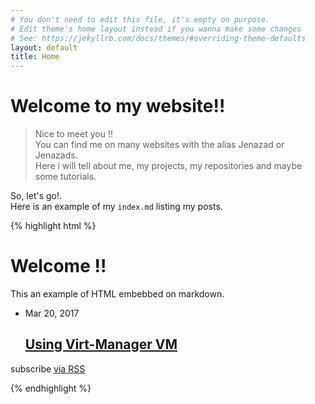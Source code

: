 ```yaml
---
# You don't need to edit this file, it's empty on purpose.
# Edit theme's home layout instead if you wanna make some changes
# See: https://jekyllrb.com/docs/themes/#overriding-theme-defaults
layout: default
title: Home
---
```

# Welcome to my website!!

>Nice to meet you !!  
>You can find me on many websites with the alias Jenazad or Jenazads.  
>Here i will tell about me, my projects, my repositories and maybe some tutorials.

So, let's go!.  
Here is an example of my `index.md` listing my posts.

{% highlight html %}
<div class="home">
  <h1 class="page-heading">Welcome !!</h1>
  <p>This an example of HTML embebbed on markdown.<br>
  <ul class="post-list">
    <li>
      <span class="post-meta">Mar 20, 2017</span>
      <h2>
        <a class="post-link" href="link_to_Virt_Manager">Using Virt-Manager VM</a>
      </h2>
    </li>
  </ul>
  <p class="rss-subscribe">subscribe <a href="{{ "/feed.xml" | prepend: site.baseurl }}">via RSS</a></p>
</div>
{% endhighlight %}

